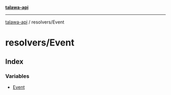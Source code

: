 [**talawa-api**](../../README.md)

***

[talawa-api](../../modules.md) / resolvers/Event

# resolvers/Event

## Index

### Variables

- [Event](variables/Event.md)
